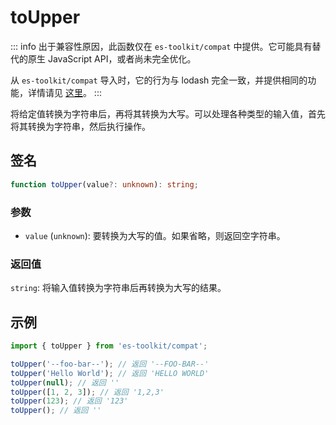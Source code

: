 # toUpper

::: info
出于兼容性原因，此函数仅在 `es-toolkit/compat` 中提供。它可能具有替代的原生 JavaScript API，或者尚未完全优化。

从 `es-toolkit/compat` 导入时，它的行为与 lodash 完全一致，并提供相同的功能，详情请见 [这里](../../../compatibility.md)。
:::

将给定值转换为字符串后，再将其转换为大写。可以处理各种类型的输入值，首先将其转换为字符串，然后执行操作。

## 签名

```typescript
function toUpper(value?: unknown): string;
```

### 参数

- `value` (`unknown`): 要转换为大写的值。如果省略，则返回空字符串。

### 返回值

`string`: 将输入值转换为字符串后再转换为大写的结果。

## 示例

```typescript
import { toUpper } from 'es-toolkit/compat';

toUpper('--foo-bar--'); // 返回 '--FOO-BAR--'
toUpper('Hello World'); // 返回 'HELLO WORLD'
toUpper(null); // 返回 ''
toUpper([1, 2, 3]); // 返回 '1,2,3'
toUpper(123); // 返回 '123'
toUpper(); // 返回 ''
```
